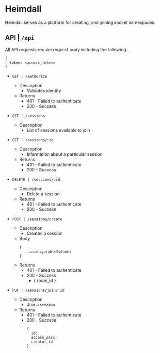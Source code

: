 # Heimdall

Heimdall serves as a platform for creating, and joining socket namespaces.

## API | `/api`

All API requests require request body including the following...

```
{
  token: <access_token>
}
```

- `GET | /authorize`
  - Description
    - Validates identity
  - Returns
    - 401 - Failed to authenticate
    - 200 - Success
- `GET | /sessions`
  - Description
    - List of sessions available to join
- `GET | /sessions/:id`
  - Description
    - Information about a particular session
  - Returns
    - 401 - Failed to authenticate
    - 200 - Success
- `DELETE | /sessions/:id`
  - Description
    - Delete a session
  - Returns
    - 401 - Failed to authenticate
    - 200 - Success
- `POST | /sessions/create`
  - Description
    - Creates a session
  - Body
    ```
    {
      ...configurableOptions
    }
    ```
  - Returns
    - 401 - Failed to authenticate
    - 200 - Success
      - {
        room_id
      }

- `PUT | /sessions/join/:id`
  - Description
    - Join a session
  - Returns
    - 401 - Failed to authenticate
    - 200 - Success
      ```
      {
        id:
        access_pass,
        creator_id
      }
      ```

